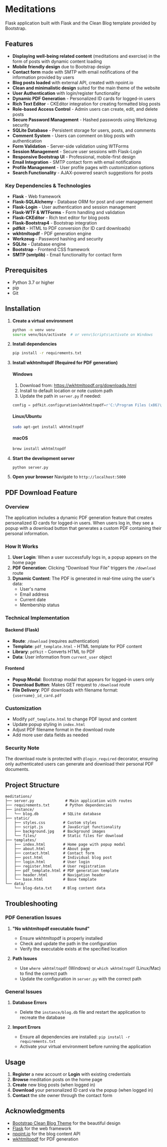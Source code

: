 # Meditations

Flask application built with Flask and the Clean Blog template provided by Bootstrap.

## Features

- **Displaying well-being related content** (meditations and exercise) in the form of posts with dynamic content loading
- **Mobile friendly design** due to Bootstrap design
- **Contact form** made with SMTP with email notifications of the information provided by users
- **Blog posts loaded** with external API, created with npoint.io
- **Clean and minimalistic design** suited for the main theme of the website
- **User Authentication** with login/register functionality
- **Dynamic PDF Generation** - Personalized ID cards for logged-in users
- **Rich Text Editor** - CKEditor integration for creating formatted blog posts
- **Role-based Access Control** - Admin users can create, edit, and delete posts
- **Secure Password Management** - Hashed passwords using Werkzeug security
- **SQLite Database** - Persistent storage for users, posts, and comments
- **Comment System** - Users can comment on blog posts with authentication
- **Form Validation** - Server-side validation using WTForms
- **Session Management** - Secure user sessions with Flask-Login
- **Responsive Bootstrap UI** - Professional, mobile-first design
- **Email Integration** - SMTP contact form with email notifications
- **Profile Management** - User profile pages with customization options
- **Search Functionality** - AJAX-powered search suggestions for posts

### Key Dependencies & Technologies

- **Flask** - Web framework
- **Flask-SQLAlchemy** - Database ORM for post and user management
- **Flask-Login** - User authentication and session management
- **Flask-WTF & WTForms** - Form handling and validation
- **Flask-CKEditor** - Rich text editor for blog posts
- **Flask-Bootstrap4** - Bootstrap integration
- **pdfkit** - HTML to PDF conversion (for ID card downloads)
- **wkhtmltopdf** - PDF generation engine
- **Werkzeug** - Password hashing and security
- **SQLite** - Database engine
- **Bootstrap** - Frontend CSS framework
- **SMTP (smtplib)** - Email functionality for contact form

## Prerequisites

- Python 3.7 or higher
- pip
- Git

## Installation

1. **Create a virtual environment**

   ```bash
   python -m venv venv
   source venv/bin/activate  # or venv\Scripts\activate on Windows
   ```

2. **Install dependencies**

   ```bash
   pip install -r requirements.txt
   ```

3. **Install wkhtmltopdf (Required for PDF generation)**

   #### Windows

   1. Download from: https://wkhtmltopdf.org/downloads.html
   2. Install to default location or note custom path
   3. Update the path in `server.py` if needed:

   ```python
   config = pdfkit.configuration(wkhtmltopdf=r'C:\Program Files (x86)\wkhtmltopdf\bin\wkhtmltopdf.exe')
   ```

   #### Linux/Ubuntu

   ```bash
   sudo apt-get install wkhtmltopdf
   ```

   #### macOS

   ```bash
   brew install wkhtmltopdf
   ```

4. **Start the development server**

   ```bash
   python server.py
   ```

5. **Open your browser**
   Navigate to `http://localhost:5000`

## PDF Download Feature

### Overview

The application includes a dynamic PDF generation feature that creates personalized ID cards for logged-in users. When users log in, they see a popup with a download button that generates a custom PDF containing their personal information.

### How It Works

1. **User Login**: When a user successfully logs in, a popup appears on the home page
2. **PDF Generation**: Clicking "Download Your File" triggers the `/download` route
3. **Dynamic Content**: The PDF is generated in real-time using the user's data:
   - User's name
   - Email address
   - Current date
   - Membership status

### Technical Implementation

#### Backend (Flask)

- **Route**: `/download` (requires authentication)
- **Template**: `pdf_template.html` - HTML template for PDF content
- **Library**: `pdfkit` - Converts HTML to PDF
- **Data**: User information from `current_user` object

#### Frontend

- **Popup Modal**: Bootstrap modal that appears for logged-in users only
- **Download Button**: Makes GET request to `/download` route
- **File Delivery**: PDF downloads with filename format: `{username}_id_card.pdf`

### Customization

- Modify `pdf_template.html` to change PDF layout and content
- Update popup styling in `index.html`
- Adjust PDF filename format in the download route
- Add more user data fields as needed

### Security Note

The download route is protected with `@login_required` decorator, ensuring only authenticated users can generate and download their personal PDF documents.

## Project Structure

```
meditations/
├── server.py              # Main application with routes
├── requirements.txt       # Python dependencies
├── instance/
│   └── blog.db           # SQLite database
├── static/
│   ├── styles.css        # Custom styles
│   ├── script.js         # JavaScript functionality
│   ├── background.jpg    # Background images
│   └── files/            # Static files for download
├── templates/
│   ├── index.html        # Home page with popup modal
│   ├── about.html        # About page
│   ├── contact.html      # Contact form
│   ├── post.html         # Individual blog post
│   ├── login.html        # User login
│   ├── register.html     # User registration
│   ├── pdf_template.html # PDF generation template
│   ├── header.html       # Navigation header
│   └── base.html         # Base template
└── data/
    └── blog-data.txt     # Blog content data
```

## Troubleshooting

### PDF Generation Issues

1. **"No wkhtmltopdf executable found"**

   - Ensure wkhtmltopdf is properly installed
   - Check and update the path in the configuration
   - Verify the executable exists at the specified location

2. **Path Issues**
   - Use `where wkhtmltopdf` (Windows) or `which wkhtmltopdf` (Linux/Mac) to find the correct path
   - Update the configuration in `server.py` with the correct path

### General Issues

1. **Database Errors**

   - Delete the `instance/blog.db` file and restart the application to recreate the database

2. **Import Errors**
   - Ensure all dependencies are installed: `pip install -r requirements.txt`
   - Activate your virtual environment before running the application

## Usage

1. **Register** a new account or **Login** with existing credentials
2. **Browse** meditation posts on the home page
3. **Create** new blog posts (when logged in)
4. **Download** your personalized ID card via the popup (when logged in)
5. **Contact** the site owner through the contact form

## Acknowledgments

- [Bootstrap Clean Blog Theme](https://startbootstrap.com/theme/clean-blog) for the beautiful design
- [Flask](https://flask.palletsprojects.com/) for the web framework
- [npoint.io](https://npoint.io/) for the blog content API
- [wkhtmltopdf](https://wkhtmltopdf.org/) for PDF generation
